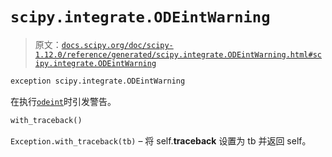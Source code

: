 # `scipy.integrate.ODEintWarning`

> 原文：[`docs.scipy.org/doc/scipy-1.12.0/reference/generated/scipy.integrate.ODEintWarning.html#scipy.integrate.ODEintWarning`](https://docs.scipy.org/doc/scipy-1.12.0/reference/generated/scipy.integrate.ODEintWarning.html#scipy.integrate.ODEintWarning)

```py
exception scipy.integrate.ODEintWarning
```

在执行[`odeint`](https://docs.scipy.org/doc/scipy-1.12.0/reference/generated/scipy.integrate.ODEintWarning.html#scipy.integrate.ODEintWarning "scipy.integrate.odeint")时引发警告。

```py
with_traceback()
```

`Exception.with_traceback(tb)` – 将 self.__traceback__ 设置为 tb 并返回 self。
